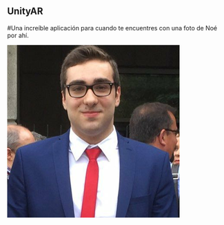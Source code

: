 ## UnityAR

#Una increíble aplicación para cuando te encuentres con una foto de Noé por ahí.

![foto](noe.png)

